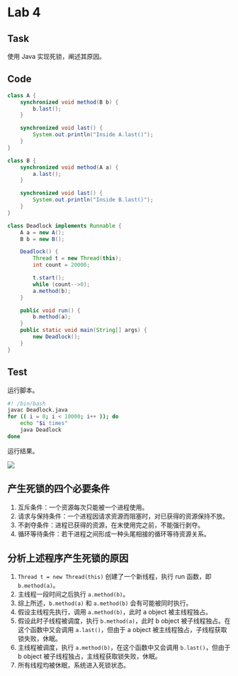# Lab 4

## Task

使用 Java 实现死锁，阐述其原因。

## Code

```java
class A {
    synchronized void method(B b) {
        b.last();
    }

    synchronized void last() {
        System.out.println("Inside A.last()");
    }
}

class B {
    synchronized void method(A a) {
        a.last();
    }

    synchronized void last() {
        System.out.println("Inside B.last()");
    }
}

class Deadlock implements Runnable {
    A a = new A();
    B b = new B();

    Deadlock() {
        Thread t = new Thread(this);
        int count = 20000;

        t.start();
        while (count-->0);
        a.method(b);
    }

    public void run() {
        b.method(a);
    }
    public static void main(String[] args) {
        new Deadlock();
    }
}
```

## Test

运行脚本。

```bash
#! /bin/bash
javac Deadlock.java
for (( i = 0; i < 10000; i++ )); do
    echo "$i times"
    java Deadlock
done
```

运行结果。

![](https://static.32ph.com/upload-pic/5qfke.jpg)

## 产生死锁的四个必要条件

1. 互斥条件：一个资源每次只能被一个进程使用。
2. 请求与保持条件：一个进程因请求资源而阻塞时，对已获得的资源保持不放。
3. 不剥夺条件：进程已获得的资源，在末使用完之前，不能强行剥夺。
4. 循环等待条件：若干进程之间形成一种头尾相接的循环等待资源关系。

## 分析上述程序产生死锁的原因

1. `Thread t = new Thread(this)` 创建了一个新线程，执行 run 函数，即 `b.method(a)`。
2. 主线程一段时间之后执行 `a.method(b)`。
3. 综上所述，`b.method(a)` 和 `a.method(b)` 会有可能被同时执行。
4. 假设主线程先执行，调用 `a.method(b)`，此时 a object 被主线程独占。
5. 假设此时子线程被调度，执行 `b.method(a)`，此时 b object 被子线程独占。在这个函数中又会调用 `a.last()`，但由于 a object 被主线程独占，子线程获取锁失败，休眠。
6. 主线程被调度，执行 `a.method(b)`，在这个函数中又会调用 `b.last()`，但由于 b object 被子线程独占，主线程获取锁失败，休眠。
7. 所有线程均被休眠，系统进入死锁状态。
